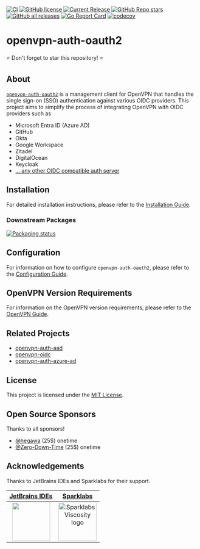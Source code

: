 [![CI](https://github.com/jkroepke/openvpn-auth-oauth2/actions/workflows/ci.yaml/badge.svg?branch=main)](https://github.com/jkroepke/openvpn-auth-oauth2/actions/workflows/ci.yaml)
[![GitHub license](https://img.shields.io/github/license/jkroepke/openvpn-auth-oauth2)](https://github.com/jkroepke/openvpn-auth-oauth2/blob/master/LICENSE.txt)
[![Current Release](https://img.shields.io/github/release/jkroepke/openvpn-auth-oauth2.svg?logo=github)](https://github.com/jkroepke/openvpn-auth-oauth2/releases/latest)
[![GitHub Repo stars](https://img.shields.io/github/stars/jkroepke/openvpn-auth-oauth2?style=flat&logo=github)](https://github.com/jkroepke/openvpn-auth-oauth2/stargazers)
[![GitHub all releases](https://img.shields.io/github/downloads/jkroepke/openvpn-auth-oauth2/total?logo=github)](https://github.com/jkroepke/openvpn-auth-oauth2/releases/latest)
[![Go Report Card](https://goreportcard.com/badge/github.com/jkroepke/openvpn-auth-oauth2)](https://goreportcard.com/report/github.com/jkroepke/openvpn-auth-oauth2)
[![codecov](https://codecov.io/gh/jkroepke/openvpn-auth-oauth2/graph/badge.svg?token=66VT000UYO)](https://codecov.io/gh/jkroepke/openvpn-auth-oauth2)

# openvpn-auth-oauth2

⭐ Don't forget to star this repository! ⭐

## About

[`openvpn-auth-oauth2`](https://github.com/jkroepke/openvpn-auth-oauth2) is a management client for OpenVPN that handles
the single sign-on (SSO) authentication against various OIDC providers. This project aims to simplify the process of
integrating OpenVPN with OIDC providers such as

* Microsoft Entra ID (Azure AD)
* GitHub
* Okta
* Google Workspace
* Zitadel
* DigitalOcean
* Keycloak
* [... any other OIDC compatible auth server](https://github.com/jkroepke/openvpn-auth-oauth2/wiki/Providers)

## Installation

For detailed installation instructions, please refer to the [Installation Guide](https://github.com/jkroepke/openvpn-auth-oauth2/wiki/Installation).

### Downstream Packages

[![Packaging status](https://repology.org/badge/vertical-allrepos/openvpn-auth-oauth2.svg)](https://repology.org/project/openvpn-auth-oauth2/versions)

## Configuration

For information on how to configure `openvpn-auth-oauth2`, please refer to the [Configuration Guide](https://github.com/jkroepke/openvpn-auth-oauth2/wiki/Configuration).

## OpenVPN Version Requirements

For information on the OpenVPN version requirements, please refer to the [OpenVPN Guide](https://github.com/jkroepke/openvpn-auth-oauth2/wiki/OpenVPN).

## Related Projects

- [openvpn-auth-aad](https://github.com/CyberNinjas/openvpn-auth-aad)
- [openvpn-oidc](https://github.com/vitaliy-sn/openvpn-oidc)
- [openvpn-auth-azure-ad](https://github.com/jkroepke/openvpn-auth-azure-ad)

## License

This project is licensed under the [MIT License](LICENSE.txt).

## Open Source Sponsors

Thanks to all sponsors!

* [@hegawa](https://github.com/hegawa) (25$) onetime
* [@Zero-Down-Time](https://github.com/Zero-Down-Time) (25$) onetime

## Acknowledgements

Thanks to JetBrains IDEs and Sparklabs for their support.

<table>
  <thead>
    <tr>
      <th><a href="https://www.jetbrains.com/?from=jkroepke">JetBrains IDEs</a></th>
      <th><a href="https://www.sparklabs.com/viscosity">Sparklabs</a></th>
    </tr>
  </thead>
  <tbody>
    <tr>
      <td>
        <center>
          <a href="https://www.jetbrains.com/?from=jkroepke">
            <picture>
              <source srcset="https://www.jetbrains.com/company/brand/img/logo_jb_dos_3.svg" media="(prefers-color-scheme: dark)">
              <img src="https://resources.jetbrains.com/storage/products/company/brand/logos/jetbrains.svg" style="height: 100px">
            </picture>
          </a>
        </center>
      </td>
      <td>
        <center>
          <a href="https://www.sparklabs.com/viscosity">
            <img src="https://www.sparklabs.com/static/other/logo_assets/logo_cropped.png" alt="Sparklabs Viscosity logo" style="height: 100px">
          </a>
        </center>
      </td>
    </tr>
  </tbody>
</table>
